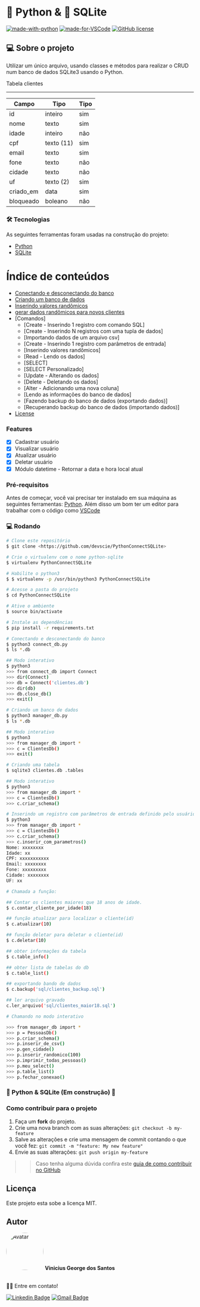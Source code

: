 # 🐍 Python & 🎲 SQLite

[![made-with-python](https://img.shields.io/badge/Made%20with-Python-1f425f.svg)](https://www.python.org/)
[![made-for-VSCode](https://img.shields.io/badge/Made%20for-VSCode-1f425f.svg)](https://code.visualstudio.com/)
[![GitHub license](https://img.shields.io/github/license/devscie/PythonConnectDb)](https://github.com/devscie/PythonConnectDb/blob/master/LICENSE)

## 💻 Sobre o projeto

Utilizar um único arquivo, usando classes e métodos para realizar o CRUD num banco de dados SQLite3 usando o Python.

Tabela clientes
___

Campo     | Tipo       | Tipo
--------- | ---------- | ----------
id        | inteiro    | sim
nome      | texto      | sim
idade     | inteiro    | não
cpf       | texto (11) | sim
email     | texto      | sim
fone      | texto      | não
cidade    | texto      | não
uf        | texto (2)  | sim
criado_em | data       | sim
bloqueado | boleano    | não

### 🛠 Tecnologias

As seguintes ferramentas foram usadas na construção do projeto:

- [Python](https://www.python.org/)
- [SQLite](https://www.sqlite.org/)

Índice de conteúdos
=================
<!--ts-->
   * [Conectando e desconectando do banco](https://github.com/devscie/PythonConnectSQLite/blob/master/connect_db.py)
   * [Criando um banco de dados](https://github.com/devscie/PythonConnectSQLite/blob/master/manager_db.py)
   * [Inserindo valores randômicos](https://github.com/devscie/PythonConnectSQLite/blob/master/gen_random_values.py)
   * [gerar dados randômicos para novos clientes](https://github.com/devscie/PythonConnectSQLite/blob/master/gen_csv.py)
   * [Comandos]
      * [Create - Inserindo 1 registro com comando SQL]
      * [Create - Inserindo N registros com uma tupla de dados]
      * [Importando dados de um arquivo csv]
      * [Create - Inserindo 1 registro com parâmetros de entrada]
      * [Inserindo valores randômicos]
      * [Read - Lendo os dados]
      * [SELECT]
      * [SELECT Personalizado]
      * [Update - Alterando os dados]
      * [Delete - Deletando os dados]
      * [Alter - Adicionando uma nova coluna]
      * [Lendo as informações do banco de dados]
      * [Fazendo backup do banco de dados (exportando dados)]
      * [Recuperando backup do banco de dados (importando dados)]
   * [License](https://github.com/devscie/PythonConnectDb/blob/master/LICENSE)
<!--te-->

### Features

- [x] Cadastrar usuário
- [x] Visualizar usuário
- [x] Atualizar usuário
- [x] Deletar usuário
- [x] Módulo datetime - Retornar a data e hora local atual

### Pré-requisitos

Antes de começar, você vai precisar ter instalado em sua máquina as seguintes ferramentas:
[Python](https://www.python.org/). 
Além disso um bom ter um editor para trabalhar com o código como [VSCode](https://code.visualstudio.com/)

### 💻 Rodando

```bash
# Clone este repositório
$ git clone <https://github.com/devscie/PythonConnectSQLite>

# Crie o virtualenv com o nome python-sqlite
$ virtualenv PythonConnectSQLite

# Habilite o python3
$ $ virtualenv -p /usr/bin/python3 PythonConnectSQLite

# Acesse a pasta do projeto
$ cd PythonConnectSQLite

# Ative o ambiente
$ source bin/activate

# Instale as dependências
$ pip install -r requirements.txt

# Conectando e desconectando do banco
$ python3 connect_db.py
$ ls *.db

## Modo interativo
$ python3
>>> from connect_db import Connect
>>> dir(Connect)
>>> db = Connect('clientes.db')
>>> dir(db)
>>> db.close_db()
>>> exit()

# Criando um banco de dados
$ python3 manager_db.py
$ ls *.db

## Modo interativo
$ python3
>>> from manager_db import *
>>> c = ClientesDb()
>>> exit()

# Criando uma tabela
$ sqlite3 clientes.db .tables

## Modo interativo
$ python3
>>> from manager_db import *
>>> c = ClientesDb()
>>> c.criar_schema()

# Inserindo um registro com parâmetros de entrada definido pelo usuário
$ python3
>>> from manager_db import *
>>> c = ClientesDb()
>>> c.criar_schema()
>>> c.inserir_com_parametros()
Nome: xxxxxxxx
Idade: xx
CPF: xxxxxxxxxxx
Email: xxxxxxxx
Fone: xxxxxxxxx
Cidade: xxxxxxxx
UF: xx

# Chamada a função:

## Contar os clientes maiores que 18 anos de idade.
$ c.contar_cliente_por_idade(18)

## função atualizar para localizar o cliente(id)
$ c.atualizar(10)

## função deletar para deletar o cliente(id)
$ c.deletar(10)

## obter informações da tabela
$ c.table_info()

## obter lista de tabelas do db
$ c.table_list()

## exportando bando de dados
$ c.backup('sql/clientes_backup.sql')

## ler arquivo gravado
c.ler_arquivo('sql/clientes_maior18.sql')

# Chamando no modo interativo

>>> from manager_db import *
>>> p = PessoasDb()
>>> p.criar_schema()
>>> p.inserir_de_csv()
>>> p.gen_cidade()
>>> p.inserir_randomico(100)
>>> p.imprimir_todas_pessoas()
>>> p.meu_select()
>>> p.table_list()
>>> p.fechar_conexao()

```

###	🚧 Python & SQLite (Em construção) 🚧

### Como contribuir para o projeto

1. Faça um **fork** do projeto.
2. Crie uma nova branch com as suas alterações: `git checkout -b my-feature`
3. Salve as alterações e crie uma mensagem de commit contando o que você fez: `git commit -m "feature: My new feature"`
4. Envie as suas alterações: `git push origin my-feature`
>> Caso tenha alguma dúvida confira este [guia de como contribuir no GitHub](https://github.com/firstcontributions/first-contributions)


## Licença

Este projeto esta sobe a licença MIT.

## Autor

<img src="https://avatars3.githubusercontent.com/u/78492236" width="100px;" alt="Avatar" style="border-radius: 50%;">
<b>Vinicius George dos Santos</b>
<br /><br />

👋🏽 Entre em contato!

[![Linkedin Badge](https://img.shields.io/badge/-Vinicius-blue?style=flat-square&logo=Linkedin&logoColor=white&link=https://www.linkedin.com/in/vinicius-george-dos-santos-932b29167/)](https://www.linkedin.com/in/vinicius-george-dos-santos-932b29167/) 
[![Gmail Badge](https://img.shields.io/badge/-devscient@gmail.com-c14438?style=flat-square&logo=Gmail&logoColor=white&link=mailto:devscient@gmail.com)](mailto:devscient@gmail.com)
